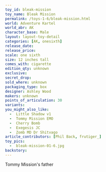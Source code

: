 ```yaml
---
toy_id: bleak-mission
toy_name: Bleak Mission
permalink: /toys-1-6/bleak-mission.html
world: Adventure Kartel
world_abr: AK
character_base: Male
layout: layout-toy-detail
categories: [AK, onesixth]
release_date: 
release_price: 
scale: one sixth
size: 12 inches tall
comes_with: cigarette
edition_qty: unknown
exclusive:
secret_drop:
sold_where: unknown
packaging_type: box
designer: Ashley Wood
makers: unknown
points_of_articulation: 30
variants: 
you_might_also_like:
  -  Little Shadow v1
  -  Tommy Mission EMO
  -  Cherry Bomb
  -  Exegesis JC
  -  Zomb MD Dr Shitvago
article_contributors: [Phil Back, frutiger_]
toy_pics:
  -  bleak-mission-01-6.jpg
backstory:
---
```



Tommy Mission's father